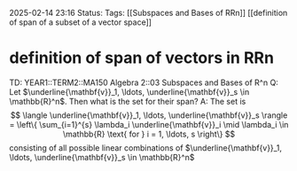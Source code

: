 2025-02-14 23:16
Status: 
Tags: [[Subspaces and Bases of RRn]] [[definition of span of a subset of a vector space]]
# definition of span of vectors in RRn

TD: YEAR1::TERM2::MA150 Algebra 2::03 Subspaces and Bases of R^n 
Q: Let $\underline{\mathbf{v}}_1, \ldots, \underline{\mathbf{v}}_s \in \mathbb{R}^n$. Then what is the set for their span?
A: The set is $$ \langle \underline{\mathbf{v}}_1, \ldots, \underline{\mathbf{v}}_s \rangle = \left\{ \sum_{i=1}^{s} \lambda_i \underline{\mathbf{v}}_i \mid \lambda_i \in \mathbb{R} \text{ for } i = 1, \ldots, s \right\} $$consisting of all possible linear combinations of $\underline{\mathbf{v}}_1, \ldots, \underline{\mathbf{v}}_s \in \mathbb{R}^n$
<!--ID: 1739575060696-->
